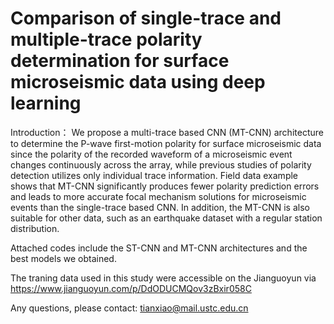 # Comparison of single-trace and multiple-trace polarity determination for surface microseismic data using deep learning

Introduction：
We propose a multi-trace based CNN (MT-CNN) architecture to determine the P-wave first-motion polarity for 
surface microseismic data since the polarity of the recorded waveform of a microseismic event changes 
continuously across the array, while previous studies of polarity detection utilizes only individual trace
information. Field data example shows that MT-CNN significantly produces fewer
polarity prediction errors and leads to more accurate focal mechanism solutions for
microseismic events than the single-trace based CNN. In addition, the MT-CNN is also
suitable for other data, such as an earthquake dataset with a regular station distribution.

Attached codes include the ST-CNN and MT-CNN architectures and the best models we obtained.

The traning data used in this study were accessible on the Jianguoyun via https://www.jianguoyun.com/p/DdODUCMQov3zBxir058C

Any questions, please contact: tianxiao@mail.ustc.edu.cn
